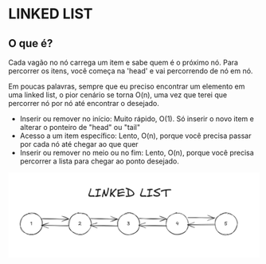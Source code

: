 # LINKED LIST

## O que é?

Cada vagão no nó carrega um item e sabe quem é o próximo nó.
Para percorrer os itens, você começa na 'head' e vai percorrendo de nó em nó.

Em poucas palavras, sempre que eu preciso encontrar um elemento em uma linked list, o pior cenário se torna O(n), uma vez que terei que percorrer nó por nó até encontrar o desejado.

- Inserir ou remover no início: Muito rápido, O(1). Só inserir o novo item e alterar o ponteiro de "head" ou "tail"
- Acesso a um item específico: Lento, O(n), porque você precisa passar por cada nó até chegar ao que quer
- Inserir ou remover no meio ou no fim: Lento, O(n), porque você precisa percorrer a lista para chegar ao ponto desejado.

![Linked list](images/linked-list.png)


